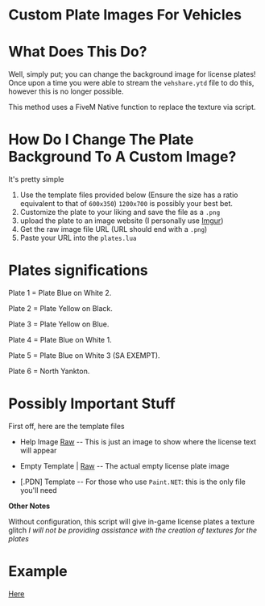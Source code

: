 Custom Plate Images For Vehicles
=

What Does This Do?
=

Well, simply put; you can change the background image for license plates! Once upon a time you were able to stream the `vehshare.ytd` file to do this, however this is no longer possible. 

This method uses a FiveM Native function to replace the texture via script.


How Do I Change The Plate Background To A Custom Image?
=

It's pretty simple

1. Use the template files provided below (Ensure the size has a ratio equivalent to that of `600x350`) `1200x700` is possibly your best bet.
2. Customize the plate to your liking and save the file as a `.png`
3. upload the plate to an image website (I personally use [Imgur](https://imgur.com))
4. Get the raw image file URL (URL should end with a `.png`)
5. Paste your URL into the `plates.lua`

Plates significations
=


Plate 1 = Plate Blue on White 2.

Plate 2 = Plate Yellow on Black.

Plate 3 = Plate Yellow on Blue.

Plate 4 = Plate Blue on White 1.

Plate 5 = Plate Blue on White 3 (SA EXEMPT).

Plate 6 = North Yankton.

Possibly Important Stuff
=

First off, here are the template files
- Help Image  [Raw](https://i.imgur.com/30nUtFe.png) -- This is just an image to show where the license text will appear
- Empty Template | [Raw](https://i.imgur.com/g5uQHfo.png) -- The actual empty license plate image

- [.PDN] Template -- For those who use `Paint.NET`: this is the only file you'll need

**Other Notes**

Without configuration, this script will give in-game license plates a texture glitch
*I will not be providing assistance with the creation of textures for the plates*

Example
=

[Here](https://i.imgur.com/J55F9ms.png)
